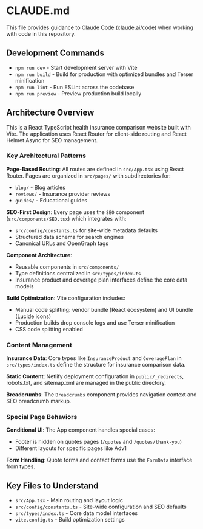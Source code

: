 # CLAUDE.md

This file provides guidance to Claude Code (claude.ai/code) when working with code in this repository.

## Development Commands

- `npm run dev` - Start development server with Vite
- `npm run build` - Build for production with optimized bundles and Terser minification  
- `npm run lint` - Run ESLint across the codebase
- `npm run preview` - Preview production build locally

## Architecture Overview

This is a React TypeScript health insurance comparison website built with Vite. The application uses React Router for client-side routing and React Helmet Async for SEO management.

### Key Architectural Patterns

**Page-Based Routing**: All routes are defined in `src/App.tsx` using React Router. Pages are organized in `src/pages/` with subdirectories for:
- `blog/` - Blog articles 
- `reviews/` - Insurance provider reviews
- `guides/` - Educational guides

**SEO-First Design**: Every page uses the `SEO` component (`src/components/SEO.tsx`) which integrates with:
- `src/config/constants.ts` for site-wide metadata defaults
- Structured data schema for search engines  
- Canonical URLs and OpenGraph tags

**Component Architecture**: 
- Reusable components in `src/components/`
- Type definitions centralized in `src/types/index.ts`
- Insurance product and coverage plan interfaces define the core data models

**Build Optimization**: Vite configuration includes:
- Manual code splitting: vendor bundle (React ecosystem) and UI bundle (Lucide icons)
- Production builds drop console logs and use Terser minification
- CSS code splitting enabled

### Content Management

**Insurance Data**: Core types like `InsuranceProduct` and `CoveragePlan` in `src/types/index.ts` define the structure for insurance comparison data.

**Static Content**: Netlify deployment configuration in `public/_redirects`, robots.txt, and sitemap.xml are managed in the public directory.

**Breadcrumbs**: The `Breadcrumbs` component provides navigation context and SEO breadcrumb markup.

### Special Page Behaviors

**Conditional UI**: The App component handles special cases:
- Footer is hidden on quotes pages (`/quotes` and `/quotes/thank-you`)
- Different layouts for specific pages like Adv1

**Form Handling**: Quote forms and contact forms use the `FormData` interface from types.

## Key Files to Understand

- `src/App.tsx` - Main routing and layout logic
- `src/config/constants.ts` - Site-wide configuration and SEO defaults
- `src/types/index.ts` - Core data model interfaces
- `vite.config.ts` - Build optimization settings